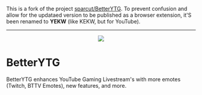 This is a fork of the project [sparcut/BetterYTG](https://github.com/sparcut/BetterYTG). To prevent confusion and allow for the updataed version to be published as a browser extension, it'S been renamed to **YEKW** (like KEKW, but for YouTube).

-----

<div align="center">
  <img src="src/assets/icons/BetterYTG_red_128.png" />
</div>

# BetterYTG
BetterYTG enhances YouTube Gaming Livestream's with more emotes (Twitch, BTTV Emotes), new features, and more.

